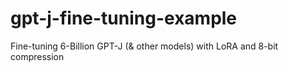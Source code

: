 # gpt-j-fine-tuning-example
Fine-tuning 6-Billion GPT-J (&amp; other models) with LoRA and 8-bit compression
